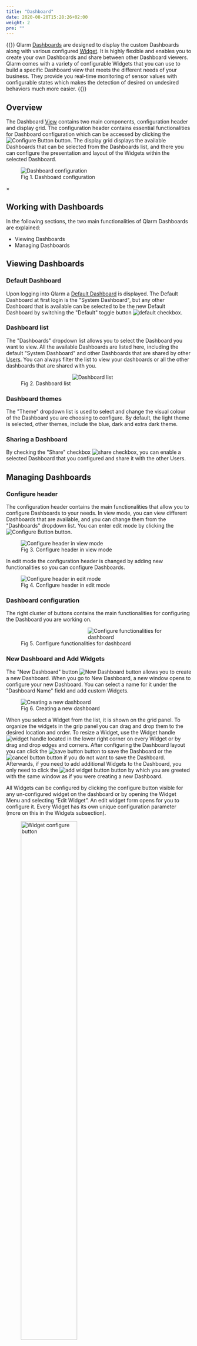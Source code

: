 ```yaml
---
title: "Dashboard"
date: 2020-08-20T15:28:26+02:00
weight: 2
pre: ""
---
```


{{<lead>}}
Qlarm [Dashboards](/glossary#dashboard) are designed to display the custom Dashboards along with various configured [Widget](/glossary#widget). It is highly flexible and enables you to create your own Dashboards and share between other Dashboard viewers. Qlarm comes with a variety of configurable Widgets that you can use to build a specific Dashboard view that meets the different needs of your business. They provide you real-time monitoring of sensor values with configurable states which makes the detection of desired on undesired behaviors much more easier.
{{</lead>}}

## Overview
The Dashboard [View](/glossary#view) contains two main components, configuration header and display grid. The configuration header contains essential functionalities for Dashboard configuration which can be accessed by clicking the <img src="/configure_button.png" alt="Configure Button"> button. The display grid displays the available Dashboards that can be selected from the Dashboards list, and there you can configure the presentation and layout of the Widgets within the selected Dashboard.


<figure class="image_container">
    <img class="center_image myImg" onClick="reply_click(this)"  id="dashboard" src="/dashboard.png" alt="Dashboard configuration">
    <figcaption>Fig 1. Dashboard configuration</figcaption>
</figure>

<!-- The Modal -->
<div id="myModal" class="modal">
  <span class="close">&times;</span>
  <img class="modal-content" id="img01">
  <div id="caption"></div>
</div>

## Working with Dashboards

In the following sections, the two main functionalities of Qlarm Dashboards are explained:

- Viewing Dashboards
- Managing Dashboards

## Viewing Dashboards

### Default Dashboard

Upon logging into Qlarm a [Default Dashboard](/glossary#default-dashboard) is displayed. The Default Dashboard at first login is the "System Dashboard", but any other Dashboard that is available can be selected to be the new Default Dashboard by switching the "Default" toggle button <img src="/default-dashboard.png" alt="default checkbox">.


### Dashboard list
The "Dashboards" dropdown list allows you to select the Dashboard you want to view. All the available Dashboards are listed here, including the default "System Dashboard" and other Dashboards that are shared by other [Users](/glossary#user). You can always filter the list to view your dashboards or all the other dashboards that are shared with you. 

<figure class="image_container">
    <img class="myImg" style="margin-left: 33%" onClick="reply_click(this)"  id="dashboardList" src="/mine-all-dashboards.png" alt="Dashboard list">
    <figcaption>Fig 2. Dashboard list</figcaption>
</figure>


### Dashboard themes
The "Theme" dropdown list is used to select and change the visual colour of the Dashboard you are choosing to configure. By default, the light theme is selected, other themes, include the blue, dark and extra dark theme.


### Sharing a Dashboard
By checking the "Share" checkbox <img src="/share-dashboard.png" alt="share checkbox">, you can enable a selected Dashboard that you configured and share it with the other Users.


## Managing Dashboards

### Configure header
The configuration header contains the main functionalities that allow you to configure Dashboards to your needs. In view mode, you can view different Dashboards that are available, and you can change them from the "Dashboards" dropdown list. You can enter edit mode by clicking the <img src="/configure_button.png" alt="Configure Button"> button.

<figure class="image_container">
    <img class="center_image myImg" onClick="reply_click(this)"  id="configure_header_view_mode" src="/dashboard-header.png" alt="Configure header in view mode">
    <figcaption>Fig 3. Configure header in view mode</figcaption>
</figure>

In edit mode the configuration header is changed by adding new functionalities so you can configure Dashboards. 

<figure class="image_container">
    <img class="center_image myImg" onClick="reply_click(this)"  id="configure_header_edit_mode" src="/configure-dashboard.png" alt="Configure header in edit mode">
    <figcaption>Fig 4. Configure header in edit mode</figcaption>
</figure>


### Dashboard configuration

The right cluster of buttons contains the main functionalities for configuring the Dashboard you are working on.

<figure class="image_container">
    <img class="myImg" style="margin-left: 43%" onClick="reply_click(this)"  id="button_cluster" src="/dashboard_actions.png" alt="Configure functionalities for dashboard">
    <figcaption>Fig 5. Configure functionalities for dashboard</figcaption>
</figure>

### New Dashboard and Add Widgets

The "New Dashboard" button <img src="/new-dashboard.png" alt="New Dashboard button"> allows you to create a new Dashboard. When you go to New Dashboard, a new window opens to configure your new Dashboard. You can select a name for it under the "Dashboard Name" field and add custom Widgets.

<figure class="image_container">
    <img class="center_image myImg" onClick="reply_click(this)"  id="add_widgets_mode" src="/addWidgetMode.png" alt="Creating a new dashboard">
    <figcaption >Fig 6. Creating a new dashboard</figcaption>
</figure>

When you select a Widget from the list, it is shown on the grid panel. To organize the widgets in the grip panel you can drag and drop them to the desired location and order. To resize a Widget, use the Widget handle <img src="/widget_handle.png" alt="widget handle"> located in the lower right corner on every Widget or by drag and drop edges and corners. After configuring the Dashboard layout you can click the <img src="/save_button.png" alt="save button"> button to save the Dashboard or the <img src="/cancel_button.png" alt="cancel button"> button if you do not want to save the Dashboard. Afterwards, if you need to add additional Widgets to the Dashboard, you only need to click the <img src="/add_widgets.png" alt="add widget button"> button by which you are greeted with the same window as if you were creating a new Dashboard.

All Widgets can be configured by clicking the configure button visible for any un-configured widget on the dashboard or by opening the Widget Menu and selecting “Edit Widget”. An edit widget form opens for you to configure it. Every Widget has its own unique configuration parameter (more on this in the Widgets subsection).

<div class="row mb">
    <div class="col-md-6" >
		<figure class="image_container">
            <img class="center_image myImg" onClick="reply_click(this)"  id="widget_configure_button" src="/widget_configure_button.png" alt="Widget configure button" style="width: 60%;">
            <figcaption >Fig 7. Widget configure button</figcaption>
        </figure>
	</div>
	<div class="col-md-6" >
		<figure class="image_container">
            <img class="center_image myImg" onClick="reply_click(this)"  id="widget_menu" src="/widget_menu.png" alt="Widget components" style="width: 60%;">
            <figcaption >Fig 8. Widget components</figcaption>
        </figure>
	</div>

</div>

You can save the Widget configuration by clicking the <img src="/edit_widget_save_button.png" alt="close button"> button, or you can close the edit window by clicking the <img src="/edit_widget_close_button.png" alt="close button"> button.

<figure class="image_container">
    <img class="center_image myImg" onClick="reply_click(this)"  id="edit_widget_menu" src="/edit_widget_menu.png" alt="Edit widget mode">
    <figcaption >Fig 9. Edit widget mode</figcaption>
</figure>

When the Widget configuration is complete, the Widget Menu is updated with the new options defined by the Widget.


### Widgets
The Widget List contains eight different types of Widgets that can be added one by one from the list.

- Endpoints Map Widget <img src="/endpoints-map.png" alt="last value logo" class = "logo_resize"> - shows the precise location of the given endpoints that you have access to. Each endpoint is represented with a pin, which changes color depending of the availability status of the endpoint, "Offline" state is colored in red meaning the endpoint is unavailable and "Online" state colored in green meaning the endpoint is up and running. Navigation through the widget is simple by dragging the with the cursor and zooming in and out using the mouse scroll. When hovering over a specific endpoint pin, an information bubble appears that contains basic information about the endpoint: Name, Description, Status and Location. when editing the Endpoints Map widget, by checking the first checkbox you can set the precise zoom level and location upon which you want to view when logging in to Qlarm or navigating to dashboard view.

<figure class="image_container">
    <img class="center_image myImg" onClick="reply_click(this)"  id="edit_endpoints_map" src="/edit_endpoints_map.png" alt="Edit endpoints map" style="width: 35%;">
    <figcaption >Fig 10. Endpoints map menu</figcaption>
</figure>

- Latest Value Widget <img src="/last_value_widget_logo.png" alt="last value logo" class = "logo_resize"> - shows the latest value of a selected sensor. In the “Subjects” tab you can select a [Tag](/glossary#tag) for which you want to see the latest value. You can also give the Widget an alias name to differ from the other Latest Value Widgets. In the “Ranges” tab you can adjust custom ranges to view the latest value in a certain colour, if it falls in that range. The “Labels” tab contains additional settings for Widget configuration.

<figure class="image_container">
    <img class="center_image myImg" onClick="reply_click(this)"  id="last_value_widget_menu" src="/latestValueWidgetMenu.png" alt="Last value widget menu">
    <figcaption >Fig 11. Latest value widget menu</figcaption>
</figure>

- Latest Value Gauge <img src="/last_value_gauge_widget_logo.png" alt="last value logo" class = "logo_resize"> - shows the latest value of a selected sensor using a gauge with custom range values and colours. In the “Subjects” tab you can select a Tag for which you want to see the latest value. You can also give the Widget an alias name to differ from the other Latest Value Gauge Widgets. In the “Ranges” tab you can adjust the appearance of the gauge. First you need to set the minimum and maximum value and the base colour of the scale. Then you can add custom ranges on the scale to view the latest value in a certain colour, if it falls in that range. The “Labels” tab contains additional settings for Widget configuration.

<figure class="image_container">
    <img class="center_image myImg" onClick="reply_click(this)"  id="latest_value_gauge_widget_menu" src="/latestValueGaugeWidgetMenu.png" alt="Last value gauge widget menu">
    <figcaption >Fig 12. Latest value gauge widget menu</figcaption>
</figure>

- Tag State <img src="/tag_state_widget_logo.png" alt="last value logo" class = "logo_resize"> - shows the state of a selected sensor by setting custom range values and different colours. In the “Subjects” tab you can select a Tag for which you want to see the Tag State. You can also give the Widget an alias name to differ from the other Latest Value Widgets. In the “States” tab you can adjust custom ranges to view the Tag State in a certain colour, if it falls in that range. The “Labels” tab contains additional settings for Widget configuration.

<figure class="image_container">
    <img class="center_image myImg" onClick="reply_click(this)"  id="tag_state_widget_menu" src="/tagStateWidgetMenu.png" alt="Tag state widget menu">
    <figcaption >Fig 13. Tag State widget menu</figcaption>
</figure>

- Tag Chart <img src="/tag_chart_widget_logo.png" alt="last value logo" class = "logo_resize"> - displays the values  of the selected Tag for a specified time period. The values in this widget are downsampled, grouped in short intervals, to optimize the performance of the application. This widget supports live tracking for time periods shorter than a day and statistical analysis for periods longer than a day, which can be set in the edit menu. When editing the widget, in the “Subjects” tab you can select a Tag for which you want to see the Tag Chart. You can also give the Widget an alias name to differ from the other Latest Value Widgets. In the “Interval” tab you can adjust the time unit type, number of time units and the display color. When selecting the time unit type, if you select "Hour" and enter a number of time units less or equal to 24, this sets the live tracking mode for the tag chart widget, which means the graph will be updated whenever the Tag records new values. When selecting other time units: "Day", "Week" and "Month"; we can enable Max interval, Min interval and Basic Statistics which can be set in the "Labels" tab. The Max and Min interval are an addition to the main interval line, which represent the highest and lowest value in the grouped interval. The Basic statistics label calculates the: "Average", "Maximum", "Minimum" and "Standard Deviation"; for the specified time period. Also, whenever you interact with the widget, by zooming in our out the graph, the basic statistic label gets updated for the selected time period. 

<figure class="image_container">
    <img class="center_image myImg" onClick="reply_click(this)"  id="tag_chart_widget_menu" src="/tagChartWidgetMenu.png" alt="Tag chart widget menu">
    <figcaption >Fig 14. Tag Chart widget menu</figcaption>
</figure>

- Elapsed time for Endpoint <img src="/elapsed_time_for_endpoint_widget_logo.png" alt="last value logo" class = "logo_resize"> - displays latest log [Events](/glossary#event) from the Endpoint. In the “Subjects” tab you can select an Endpoint to see the elapsed time. In the “Data” and “Event” tabs you can add intervals with different ranges and colours that represent the “Last Data” and “Last Event”. The “Labels” tab contains additional settings for Widget configuration.

<figure class="image_container">
    <img class="center_image myImg" onClick="reply_click(this)"  id="elapsed_time_for_endpoint_widget_menu" src="/elapsed_time_for_endpoint_widget_menu.png" alt="Elapsed time for endpoint widget menu">
    <figcaption >Fig 15. Elapsed time for endpoint widget menu</figcaption>
</figure>

- Elapsed time for system <img src="/elapsed_time_for_system_widget_logo.png" alt="last value logo" class = "logo_resize"> - displays latest log Events in the system. Go to “Subjects” tab and select an Endpoint to see the elapsed time. In the “Data” and “Event” tabs you can add intervals with different ranges and colours to represent the “Last Data” and “Last Event”. The “Labels” tab contains additional settings for Widget configuration.

<figure class="image_container">
    <img class="center_image myImg" onClick="reply_click(this)"  id="elapsed_time_for_system_widget_menu" src="/elapsed_time_for_system_widget_menu.png" alt="Elapsed time for system widget menu">
    <figcaption >Fig 16. Elapsed time for system widget menu</figcaption>
</figure>

- Endpoint state <img src="/endpoint_state_widget_logo.png" alt="last value logo" class = "logo_resize"> - shows the current connection state of an Endpoint. In the “Subject” tab you can select an Endpoint to monitor its state. In the "States" tab you can add colours for the "ONLINE" and "OFFLINE" status. The "Labels" tab contains additional settings for configuring the Widget.

<figure class="image_container">
    <img class="center_image myImg" onClick="reply_click(this)"  id="endpoint_state_widget_menu" src="/endpoint_state_widget_menu.png" alt="Endpoint state widget menu">
    <figcaption >Fig 17. Endpoint state widget menu</figcaption>
</figure>

- System status <img src="/system_status_widget_logo.png" alt="last value logo" class = "logo_resize"> - shows the system cumulative health status for all endpoints states. Go to “Statuses” tab to add colours for the “OK”, “BROKEN” and “SYSTEM SHUTDOWN” status. The “Labels” tab contains additional settings for Widget configuration.

<figure class="image_container">
    <img class="center_image myImg" onClick="reply_click(this)"  id="system_status_widget_menu" src="/system_status_widget_menu.png" alt="System status widget menu">
    <figcaption >Fig 18. System status widget menu</figcaption>
</figure>

- Set tag value <img src="/set-value-icon.png" alt="set tag value logo" class = "logo_resize"> - represents a widget which can be used for manually setting values to a selected Tag. In the “Subjects” tab you can select a Tag for which you want to set a value manually. In the ‘Select tag’ dropdown are listed only those tags that are writable (read/write). You can also give the Widget an alias name to differ from the other Set Tag Value widgets. The “Labels” tab contains additional settings for Widget configuration. 

<figure class="image_container">
    <img class="center_image myImg" onClick="reply_click(this)"  id="system_status_widget_menu" src="/edit-set-value-widget.png" alt="Set tag value widget menu">
    <figcaption >Fig 19. Set tag value widget menu</figcaption>
</figure>

There are two representations of the widget, according to the value type of the chosen Tag. For Boolean Value type tags, there is a toggle button where you can switch the state of the tag (example: On/Off). In this case, the displayed label is set according to the values from ‘State true’ and ‘State false’ configurations from Endpoints->Tags section. For Integer, Float and String Value type Tags in the widget we have input field where we can write the value, in the format of XX for Integer, XX.XX for Float and String Value respectively, and by clicking the Set button <img src="/set-value-btn.png" alt="set button"> we are setting the value manually. 

- Image widget <img src="/imageWidgetIcon.png" alt="image widget logo" class = "logo_resize"> - represents a widget where users can upload images (jpg and png).
<figure class="image_container">
    <img class="center_image myImg" onClick="reply_click(this)"  id="image_widget_menu" src="/imageWidget.png" alt="Image widget menu">
    <figcaption >Fig 20. Image widget menu</figcaption>
</figure>

In order to upload an image user should click on the <b>Upload image</b> button (Fig 20. - left image).
In order to Replace or Remove the image user can choose from the configuration dropdown menu <b>Replace image</b> or <b>Remove image</b> options (Fig 20. - right image).
In order to Delete the widget user can choose the <b>Delete widget</b> option from the configuration dropdown menu.

### Save Dashboard

To keep the changes in the Dashboard you can save the configurations by clicking on the <img src="/save_button1.png" alt="save button"> button.
When configuring existing dashboard changes are saved automatically.

### Delete Dashboard

The <img src="/delete-dashboard.png" alt="delete dashboard button"> button deletes the selected Dashboard that you have configured.

### Copy Dashboard

Whenever you are viewing a Dashboard created by another User, you can copy the existing Dashboard by clicking on the <img src="/copy-dashboard-btn.png" alt="copy button"> button. This will ask you if you want to rename the Dashboard and save the copy as your own after clicking the <img src="/user_save.png" alt="save button"> button.

<figure class="image_container">
    <img class="center_image myImg" onClick="reply_click(this)"  id="save_dashboard_copy" src="/copy-dashboard-modal.png" alt="Save copy of dashboard">
    <figcaption >Fig 21. Save copy of dashboard</figcaption>
</figure>

### Exit Dashboard

The <img src="/exit-dashboard.png" alt="exit button"> button allows us to leave the edit mode and get back to the view mode.

<script>
// Get the modal
var modal = document.getElementById("myModal");

var modalImg = document.getElementById("img01");
var captionText = document.getElementById("caption");
function reply_click(img)
{
    modal.style.display = "block";
    modalImg.src = img.src;
    captionText.innerHTML = img.alt;
}

modal.onclick = function() { 
  modal.style.display = "none";
}

document.addEventListener('keyup', function(e) {
    if (e.keyCode == 27) {
        modal.style.display = "none";
    }
});
</script>
